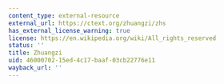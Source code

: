 ```yaml
---
content_type: external-resource
external_url: https://ctext.org/zhuangzi/zhs
has_external_license_warning: true
license: https://en.wikipedia.org/wiki/All_rights_reserved
status: ''
title: Zhuangzi
uid: 46000702-15ed-4c17-baaf-03cb22776e11
wayback_url: ''
---
```

